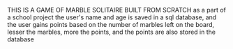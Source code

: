 THIS IS A GAME OF MARBLE SOLITAIRE BUILT FROM SCRATCH as a part of a school project
the user's name and age is saved in a sql database, 
and the user gains points based on the number of marbles left on the board, lesser the marbles, more the points, and the points are also stored in the database
